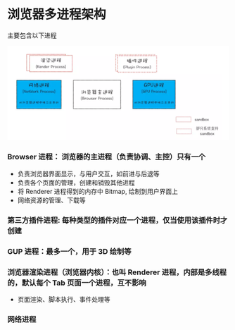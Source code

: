 # 浏览器多进程架构

主要包含以下进程

![浏览器进程架构——以Chrome为例](./browser_process_architect.png)

### Browser 进程： 浏览器的主进程（负责协调、主控）只有一个

- 负责浏览器界面显示，与用户交互，如前进与后退等
- 负责各个页面的管理，创建和销毁其他进程
- 将 Renderer 进程得到的内存中 Bitmap, 绘制到用户界面上
- 网络资源的管理、下载等

### 第三方插件进程: 每种类型的插件对应一个进程，仅当使用该插件时才创建

### GUP 进程：最多一个，用于 3D 绘制等

### 浏览器渲染进程（浏览器内核）：也叫 Renderer 进程，内部是多线程的，默认每个 Tab 页面一个进程，互不影响

- 页面渲染、脚本执行、事件处理等

### 网络进程
